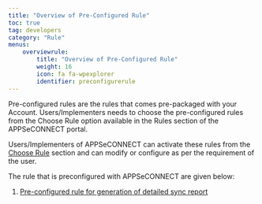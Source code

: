 ```yaml
---
title: "Overview of Pre-Configured Rule"
toc: true
tag: developers
category: "Rule"
menus: 
    overviewrule:
        title: "Overview of Pre-Configured Rule"
        weight: 16
        icon: fa fa-wpexplorer
        identifier: preconfigurerule
---
```


Pre-configured rules are the rules that comes pre-packaged with your Account. Users/Implementers needs to choose the pre-configured rules from the 
Choose Rule option available in the Rules section of the APPSeCONNECT portal. 

Users/Implementers of APPSeCONNECT can activate these rules from the [Choose Rule](/rule/choose-rule/) section and can modify or configure as per the requirement of the user. 

The rule that is preconfigured with APPSeCONNECT are given below:

1.	[Pre-configured rule for generation of detailed sync report](/rule/preconfigured-rule-for-detailed-sync-report/)
